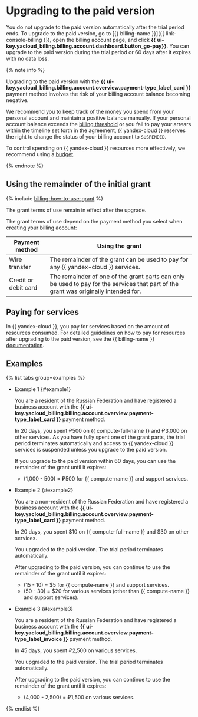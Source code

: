 # Upgrading to the paid version

You do not upgrade to the paid version automatically after the trial period ends. To upgrade to the paid version, go to [{{ billing-name }}]({{ link-console-billing }}), open the billing account page, and click **{{ ui-key.yacloud_billing.billing.account.dashboard.button_go-pay}}**. You can upgrade to the paid version during the trial period or 60 days after it expires with no data loss.

{% note info %}

Upgrading to the paid version with the **{{ ui-key.yacloud_billing.billing.account.overview.payment-type_label_card }}** payment method involves the risk of your billing account balance becoming negative.

We recommend you to keep track of the money you spend from your personal account and maintain a positive balance manually. If your personal account balance exceeds the [billing threshold](../../../billing/concepts/billing-threshold.md) or you fail to pay your arrears within the timeline set forth in the agreement, {{ yandex-cloud }} reserves the right to change the status of your billing account to `SUSPENDED`.

To control spending on {{ yandex-cloud }} resources more effectively, we recommend using a [budget](../../../billing/concepts/budget.md).

{% endnote %}

## Using the remainder of the initial grant

{% include [billing-how-to-use-grant](../../../_includes/billing-how-to-use-grant.md) %}

The grant terms of use remain in effect after the upgrade.


The grant terms of use depend on the payment method you select when creating your billing account:

Payment method | Using the grant 
----- | -----
Wire transfer | The remainder of the grant can be used to pay for any {{ yandex-cloud }} services.
Credit or debit card | The remainder of one of the grant [parts](../../usage-grant.md) can only be used to pay for the services that part of the grant was originally intended for.


## Paying for services

In {{ yandex-cloud }}, you pay for services based on the amount of resources consumed. For detailed guidelines on how to pay for resources after upgrading to the paid version, see the {{ billing-name }} [documentation](../../../billing/).

## Examples

{% list tabs group=examples %}

- Example 1 {#example1}
  
   You are a resident of the Russian Federation and have registered a business account with the **{{ ui-key.yacloud_billing.billing.account.overview.payment-type_label_card }}** payment method.
   
   In 20 days, you spent ₽500 on {{ compute-full-name }} and ₽3,000 on other services. As you have fully spent one of the grant parts, the trial period terminates automatically and access to {{ yandex-cloud }} services is suspended unless you upgrade to the paid version.
 
   If you upgrade to the paid version within 60 days, you can use the remainder of the grant until it expires:
    - (1,000 - 500) = ₽500 for {{ compute-name }} and support services.

- Example 2 {#example2}
  
   You are a non-resident of the Russian Federation and have registered a business account with the **{{ ui-key.yacloud_billing.billing.account.overview.payment-type_label_card }}** payment method.
   
   In 20 days, you spent $10 on {{ compute-full-name }} and $30 on other services. 

   You upgraded to the paid version. The trial period terminates automatically. 
 
   After upgrading to the paid version, you can continue to use the remainder of the grant until it expires: 
   - (15 - 10) = $5 for {{ compute-name }} and support services. 
   - (50 - 30) = $20 for various services (other than {{ compute-name }} and support services). 

- Example 3 {#example3}
    
   You are a resident of the Russian Federation and have registered a business account with the **{{ ui-key.yacloud_billing.billing.account.overview.payment-type_label_invoice }}** payment method.
   
   In 45 days, you spent ₽2,500 on various services. 

   You upgraded to the paid version. The trial period terminates automatically. 

   After upgrading to the paid version, you can continue to use the remainder of the grant until it expires: 
   - (4,000 - 2,500) = ₽1,500 on various services. 

{% endlist %}